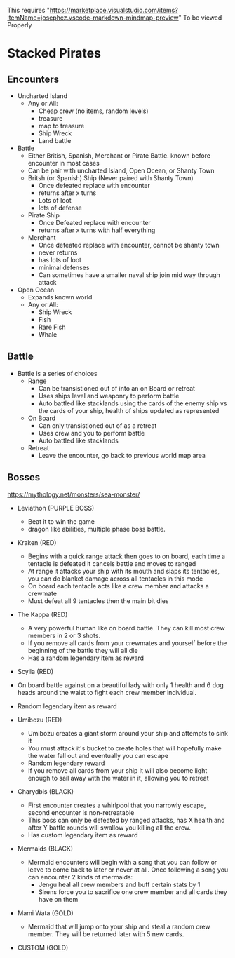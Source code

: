 This requires "https://marketplace.visualstudio.com/items?itemName=josephcz.vscode-markdown-mindmap-preview" To be viewed Properly
# Stacked Pirates

## Encounters
- Uncharted Island
  - Any or All:
    - Cheap crew (no items, random levels)
    - treasure
    - map to treasure
    - Ship Wreck
    - Land battle
- Battle
  - Either British, Spanish, Merchant or Pirate Battle. known before encounter in most cases
  - Can be pair with uncharted Island, Open Ocean, or Shanty Town
  - Britsh (or Spanish) Ship (Never paired with Shanty Town)
    - Once defeated replace with encounter
    - returns after x turns
    - Lots of loot
    - lots of defense
  - Pirate Ship
    - Once Defeated replace with encounter
    - returns after x turns with half everything
  - Merchant
    - Once defeated replace with encounter, cannot be shanty town
    - never returns
    - has lots of loot
    - minimal defenses
    - Can sometimes have a smaller naval ship join mid way through attack
- Open Ocean
  - Expands known world
  - Any or All:
    - Ship Wreck
    - Fish
    - Rare Fish
    - Whale

## Battle
- Battle is a series of choices
  - Range
    - Can be transistioned out of into an on Board or retreat
    - Uses ships level and weaponry to perform battle
    - Auto battled like stacklands using the cards of the enemy ship vs the cards of your ship, health of ships updated as represented
  - On Board
    - Can only transistioned out of as a retreat
    - Uses crew and you to perform battle
    - Auto battled like stacklands
  - Retreat
    - Leave the encounter, go back to previous world map area

## Bosses
https://mythology.net/monsters/sea-monster/
- Leviathon (PURPLE BOSS)
  - Beat it to win the game
  - dragon like abilities, multiple phase boss battle.

- Kraken (RED)
  - Begins with a quick range attack then goes to on board, each time a tentacle is defeated it cancels battle and moves to ranged
  - At range it attacks your ship with its mouth and slaps its tentacles, you can do blanket damage across all tentacles in this mode
  - On board each tentacle acts like a crew member and attacks a crewmate
  - Must defeat all 9 tentacles then the main bit dies

- The Kappa (RED)
  - A very powerful human like on board battle. They can kill most crew members in 2 or 3 shots.
  - If you remove all cards from your crewmates and yourself before the beginning of the battle they will all die
  - Has a random legendary item as reward

-  Scylla (RED)
  - On board battle against on a beautiful lady with only 1 health and 6 dog heads around the waist to fight each crew member individual. 
  - Random legendary item as reward

- Umibozu (RED)
  - Umibozu creates a giant storm around your ship and attempts to sink it
  - You must attack it's bucket to create holes that will hopefully make the water fall out and eventually you can escape
  - Random legendary reward
  - If you remove all cards from your ship it will also become light enough to sail away with the water in it, allowing you to retreat

- Charydbis (BLACK)
  - First encounter creates a whirlpool that you narrowly escape, second encounter is non-retreatable
  - This boss can only be defeated by ranged attacks, has X health and after Y battle rounds will swallow you killing all the crew.
  - Has custom legendary item as reward

- Mermaids (BLACK)
  - Mermaid encounters will begin with a song that you can follow or leave to come back to later or never at all. Once following a song you can encounter 2 kinds of mermaids:
    - Jengu heal all crew members and buff certain stats by 1
    - Sirens force you to sacrifice one crew member and all cards they have on them

- Mami Wata (GOLD)
  - Mermaid that will jump onto your ship and steal a random crew member. They will be returned later with 5 new cards.
  
- CUSTOM (GOLD)
